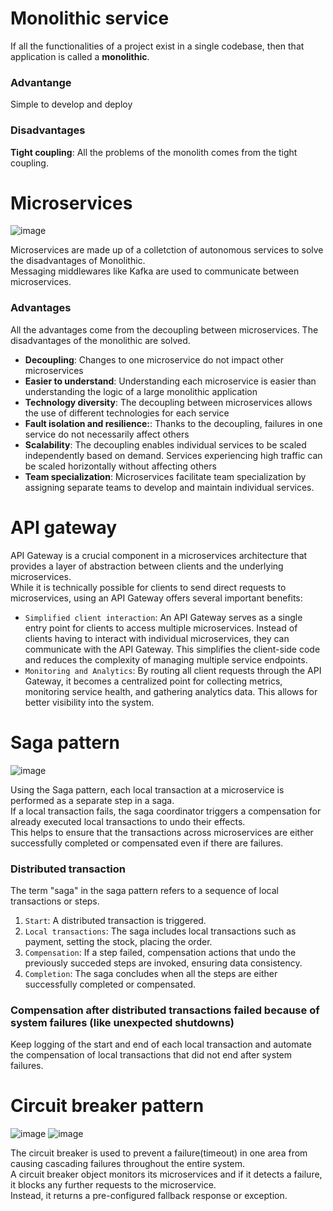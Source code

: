 # Monolithic service
If all the functionalities of a project exist in a single codebase, then that application is called a **monolithic**.
### Advantange
Simple to develop and deploy
### Disadvantages
**Tight coupling**: All the problems of the monolith comes from the tight coupling.<br>

# Microservices
![image](https://github.com/vacu9708/Fundamental-knowledge/assets/67142421/e4b033c0-4744-4488-bbf2-9bafad8dcde2)

Microservices are made up of a colletction of autonomous services to solve the disadvantages of Monolithic.<br>
Messaging middlewares like Kafka are used to communicate between microservices.<br>
### Advantages
All the advantages come from the decoupling between microservices. The disadvantages of the monolithic are solved.<br>
- **Decoupling**: Changes to one microservice do not impact other microservices
- **Easier to understand**: Understanding each microservice is easier than understanding the logic of a large monolithic application
- **Technology diversity**: The decoupling between microservices allows the use of different technologies for each service
- **Fault isolation and resilience:**: Thanks to the decoupling, failures in one service do not necessarily affect others
- **Scalability**: The decoupling enables individual services to be scaled independently based on demand. Services experiencing high traffic can be scaled horizontally without affecting others
- **Team specialization**: Microservices facilitate team specialization by assigning separate teams to develop and maintain individual services.

# API gateway
API Gateway is a crucial component in a microservices architecture that provides a layer of abstraction between clients and the underlying microservices.<br>
While it is technically possible for clients to send direct requests to microservices, using an API Gateway offers several important benefits:
- `Simplified client interaction`: An API Gateway serves as a single entry point for clients to access multiple microservices. Instead of clients having to interact with individual microservices, they can communicate with the API Gateway. This simplifies the client-side code and reduces the complexity of managing multiple service endpoints.
- `Monitoring and Analytics`: By routing all client requests through the API Gateway, it becomes a centralized point for collecting metrics, monitoring service health, and gathering analytics data. This allows for better visibility into the system.

# Saga pattern
![image](https://github.com/vacu9708/Fundamental-knowledge/assets/67142421/02df917c-b27c-40fa-ab1e-ebed780aa1cf)

Using the Saga pattern, each local transaction at a microservice is performed as a separate step in a saga.<br>
If a local transaction fails, the saga coordinator triggers a compensation for already executed local transactions to undo their effects.<br>
This helps to ensure that the transactions across microservices are either successfully completed or compensated even if there are failures.<br>

### Distributed transaction
The term "saga" in the saga pattern refers to a sequence of local transactions or steps.
1. `Start`: A distributed transaction is triggered.
2. `Local transactions`: The saga includes local transactions such as payment, setting the stock, placing the order.
3. `Compensation`: If a step failed, compensation actions that undo the previously succeded steps are invoked, ensuring data consistency.
4. `Completion`: The saga concludes when all the steps are either successfully completed or compensated.

### Compensation after distributed transactions failed because of system failures (like unexpected shutdowns)
Keep logging of the start and end of each local transaction and automate the compensation of local transactions that did not end after system failures.

# Circuit breaker pattern
![image](https://user-images.githubusercontent.com/67142421/235345619-b29d9116-d1aa-4ef3-bd1c-8ebe126c01f0.png)
![image](https://user-images.githubusercontent.com/67142421/235345623-c4b76fa3-1ab6-4625-ab6f-1f9c3f7bfbfa.png)

The circuit breaker is used to prevent a failure(timeout) in one area from causing cascading failures throughout the entire system.<br>
A circuit breaker object monitors its microservices and if it detects a failure, it blocks any further requests to the microservice.<br>
Instead, it returns a pre-configured fallback response or exception.<br>
